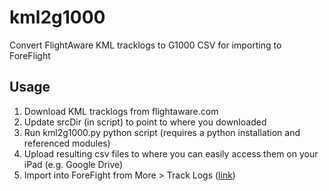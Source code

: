 # kml2g1000
Convert FlightAware KML tracklogs to G1000 CSV for importing to ForeFlight

## Usage
1. Download KML tracklogs from flightaware.com
2. Update srcDir (in script) to point to where you downloaded
3. Run kml2g1000.py python script (requires a python installation and referenced modules)
4. Upload resulting csv files to where you can easily access them on your iPad (e.g. Google Drive)
5. Import into ForeFight from More > Track Logs ([link](https://www.foreflight.com/support/support-center/category/about-foreflight-mobile/360042091114))

